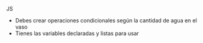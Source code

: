 JS

- Debes crear operaciones condicionales según la cantidad de agua en el vaso
- Tienes las variables declaradas y listas para usar